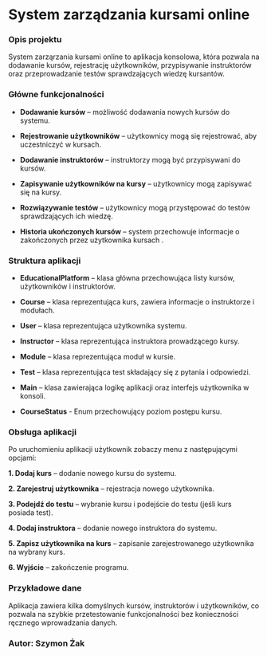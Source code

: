 # System zarządzania kursami online

### Opis projektu

System zarząrzania kursami online to aplikacja konsolowa, która pozwala na dodawanie kursów, rejestrację użytkowników, przypisywanie instruktorów oraz przeprowadzanie testów sprawdzających wiedzę kursantów.
### Główne funkcjonalności

- **Dodawanie kursów** – możliwość dodawania nowych kursów do systemu.

- **Rejestrowanie użytkowników** – użytkownicy mogą się rejestrować, aby uczestniczyć w kursach.

- **Dodawanie instruktorów** – instruktorzy mogą być przypisywani do kursów.

- **Zapisywanie użytkowników na kursy** – użytkownicy mogą zapisywać się na kursy.

- **Rozwiązywanie testów** – użytkownicy mogą przystępować do testów sprawdzających ich wiedzę.

- **Historia ukończonych kursów** – system przechowuje informacje o zakończonych przez użytkownika kursach .

### Struktura aplikacji

- **EducationalPlatform** – klasa główna przechowująca listy kursów, użytkowników i instruktorów.

- **Course** – klasa reprezentująca kurs, zawiera informacje o instruktorze i modułach.

- **User** – klasa reprezentująca użytkownika systemu.

- **Instructor** – klasa reprezentująca instruktora prowadzącego kursy.

- **Module** – klasa reprezentująca moduł w kursie.

- **Test** – klasa reprezentująca test składający się z pytania i odpowiedzi.

- **Main** – klasa zawierająca logikę aplikacji oraz interfejs użytkownika w konsoli.

- **CourseStatus** - Enum przechowujący poziom postępu kursu. 


### Obsługa aplikacji

Po uruchomieniu aplikacji użytkownik zobaczy menu z następującymi opcjami:

**1. Dodaj kurs** – dodanie nowego kursu do systemu.

**2. Zarejestruj użytkownika** – rejestracja nowego użytkownika.

**3. Podejdź do testu** – wybranie kursu i podejście do testu (jeśli kurs posiada test).

**4. Dodaj instruktora** – dodanie nowego instruktora do systemu.

**5. Zapisz użytkownika na kurs** – zapisanie zarejestrowanego użytkownika na wybrany kurs.

**6. Wyjście** – zakończenie programu.

### Przykładowe dane

Aplikacja zawiera kilka domyślnych kursów, instruktorów i użytkowników, co pozwala na szybkie przetestowanie funkcjonalności bez konieczności ręcznego wprowadzania danych.

### Autor: Szymon Żak

